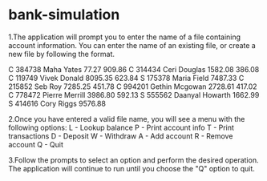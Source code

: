 # bank-simulation
1.The application will prompt you to enter the name of a file containing account information. You can enter the name of an existing file, or create a new file by following the format.

C	384738		Maha		Yates		77.27	909.86
C	314434		Ceri		Douglas		1582.08	386.08
C	119749		Vivek		Donald		8095.35	623.84
S	175378		Maria		Field		7487.33
C	215852		Seb		Roy		7285.25	451.78
C	994201		Gethin		Mcgowan		2728.61	417.02
C	778472		Pierre		Merrill		3986.80	592.13
S	555562		Daanyal		Howarth		1662.99
S	414616		Cory		Riggs		9576.88
    
2.Once you have entered a valid file name, you will see a menu with the following options:
L - Lookup balance
P - Print account info
T - Print transactions
D - Deposit
W - Withdraw
A - Add account
R - Remove account
Q - Quit

3.Follow the prompts to select an option and perform the desired operation. The application will continue to run until you choose the "Q" option to quit.

